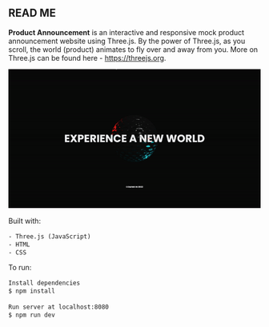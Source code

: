 ## READ ME

**Product Announcement** is an interactive and responsive mock product announcement website using Three.js. By the power of Three.js, as you scroll, the world (product) animates to fly over and away from you. More on Three.js can be found here - https://threejs.org. 

![](/static/img/website.gif)

Built with:
```
- Three.js (JavaScript)
- HTML
- CSS
```

To run:
```
Install dependencies
$ npm install

Run server at localhost:8080
$ npm run dev
```
